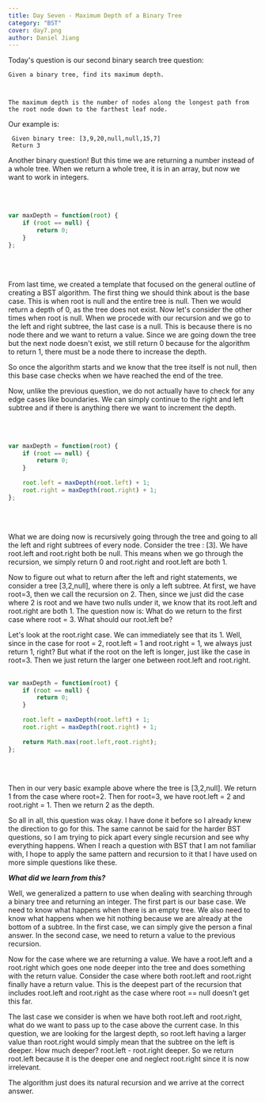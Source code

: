 ```yaml
---
title: Day Seven - Maximum Depth of a Binary Tree
category: "BST"
cover: day7.png
author: Daniel Jiang
---
```


Today's question is our second binary search tree question:

<code>Given a binary tree, find its maximum depth.

The maximum depth is the number of nodes along the longest path from the root node down to the farthest leaf node.</code>

Our example is:

<code> Given binary tree: [3,9,20,null,null,15,7]
<br> Return 3 </code>

Another binary question! But this time we are returning a number instead of a whole tree. When we return a whole tree, it is in an array, but now we want to work in integers.

<br>
<br>

```javascript
var maxDepth = function(root) {
    if (root == null) {
        return 0;
    } 
};
```

<br>
<br>

From last time, we created a template that focused on the general outline of creating a BST algorithm. The first thing we should think about is the base case. This is when root is null and the entire tree is null. Then we would return a depth of 0, as the tree does not exist. Now let's consider the other times when root is null. When we procede with our recursion and we go to the left and right subtree, the last case is a null. This is because there is no node there and we want to return a value. Since we are going down the tree but the next node doesn't exist, we still return 0 because for the algorithm to return 1, there must be a node there to increase the depth. 

So once the algorithm starts and we know that the tree itself is not null, then this base case checks when we have reached the end of the tree. 

Now, unlike the previous question, we do not actually have to check for any edge cases like boundaries. We can simply continue to the right and left subtree and if there is anything there we want to increment the depth.

<br>
<br>

``` javascript
var maxDepth = function(root) {
    if (root == null) {
        return 0;
    }
    
    root.left = maxDepth(root.left) + 1;
    root.right = maxDepth(root.right) + 1;
};
```

<br>
<br>

What we are doing now is recursively going through the tree and going to all the left and right subtrees of every node. Consider the tree : [3]. We have root.left and root.right both be null. This means when we go through the recursion, we simply return 0 and root.right and root.left are both 1. 

Now to figure out what to return after the left and right statements, we consider a tree [3,2,null], where there is only a left subtree. At first, we have root=3, then we call the recursion on 2. Then, since we just did the case where 2 is root and we have two nulls under it, we know that its root.left and root.right are both 1. The question now is: What do we return to the first case where root = 3. What should our root.left be?

Let's look at the root.right case. We can immediately see that its 1. Well, since in the case for root = 2, root.left = 1 and root.right = 1, we always just return 1, right? But what if the root on the left is longer, just like the case in root=3. Then we just return the larger one between root.left and root.right. 
<br>
<br>

```javascript
var maxDepth = function(root) {
    if (root == null) {
        return 0;
    }
    
    root.left = maxDepth(root.left) + 1;
    root.right = maxDepth(root.right) + 1;
    
    return Math.max(root.left,root.right);
};
```
<br>
<br>

Then in our very basic example above where the tree is [3,2,null]. We return 1 from the case where root=2. Then for root=3, we have root.left = 2 and root.right = 1. Then we return 2 as the depth. 

So all in all, this question was okay. I have done it before so I already knew the direction to go for this. The same cannot be said for the harder BST questions, so I am trying to pick apart every single recursion and see why everything happens. When I reach a question with BST that I am not familiar with, I hope to apply the same pattern and recursion to it that I have used on more simple questions like these. 

**<em>What did we learn from this?</em>**

Well, we generalized a pattern to use when dealing with searching through a binary tree and returning an integer. The first part is our base case. We need to know what happens when there is an empty tree. We also need to know what happens when we hit nothing because we are already at the bottom of a subtree. In the first case, we can simply give the person a final answer. In the second case, we need to return a value to the previous recursion. 

Now for the case where we are returning a value. We have a root.left and a root.right which goes one node deeper into the tree and does something with the return value. Consider the case where both root.left and root.right finally have a return value. This is the deepest part of the recursion that includes root.left and root.right as the case where root == null doesn't get this far. 

The last case we consider is when we have both root.left and root.right, what do we want to pass up to the case above the current case. In this question, we are looking for the largest depth, so root.left having a larger value than root.right would simply mean that the subtree on the left is deeper. How much deeper? root.left - root.right deeper. So we return root.left because it is the deeper one and neglect root.right since it is now irrelevant. 

The algorithm just does its natural recursion and we arrive at the correct answer.